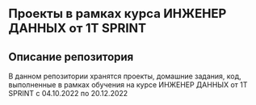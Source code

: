 <h1><font size=5><b>Проекты в рамках курса ИНЖЕНЕР ДАННЫХ от 1T SPRINT</b></font></h1>

<h2> Описание репозитория <a class="tocSkip"></h2>

В данном репозитории хранятся проекты, домашние задания, код, выполненные в рамках обучения на курсе ИНЖЕНЕР ДАННЫХ от 1T SPRINT с 04.10.2022 по 20.12.2022
